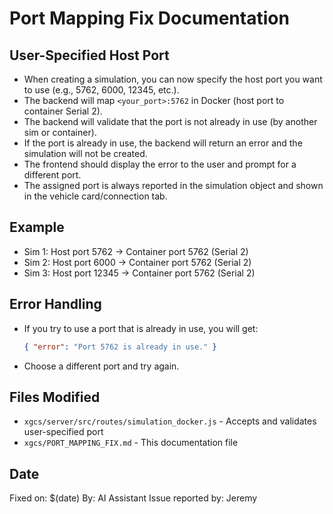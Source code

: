 # Port Mapping Fix Documentation

## User-Specified Host Port

- When creating a simulation, you can now specify the host port you want to use (e.g., 5762, 6000, 12345, etc.).
- The backend will map `<your_port>:5762` in Docker (host port to container Serial 2).
- The backend will validate that the port is not already in use (by another sim or container).
- If the port is already in use, the backend will return an error and the simulation will not be created.
- The frontend should display the error to the user and prompt for a different port.
- The assigned port is always reported in the simulation object and shown in the vehicle card/connection tab.

## Example
- Sim 1: Host port 5762 → Container port 5762 (Serial 2)
- Sim 2: Host port 6000 → Container port 5762 (Serial 2)
- Sim 3: Host port 12345 → Container port 5762 (Serial 2)

## Error Handling
- If you try to use a port that is already in use, you will get:
  ```json
  { "error": "Port 5762 is already in use." }
  ```
- Choose a different port and try again.

## Files Modified
- `xgcs/server/src/routes/simulation_docker.js` - Accepts and validates user-specified port
- `xgcs/PORT_MAPPING_FIX.md` - This documentation file

## Date
Fixed on: $(date)
By: AI Assistant
Issue reported by: Jeremy 
